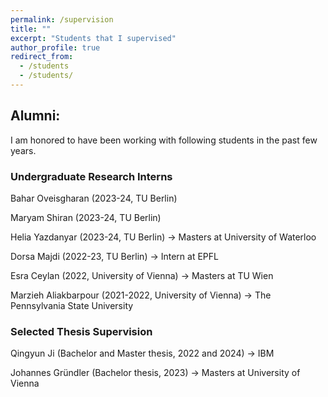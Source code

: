 ```yaml
---
permalink: /supervision
title: ""
excerpt: "Students that I supervised"
author_profile: true
redirect_from: 
  - /students
  - /students/
---
```


## Alumni:
I am honored to have been working with following students in the past few years.

###  Undergraduate Research Interns

Bahar Oveisgharan (2023-24, TU Berlin) 

Maryam Shiran (2023-24, TU Berlin) 

Helia Yazdanyar (2023-24, TU Berlin) -> Masters at University of Waterloo

Dorsa Majdi (2022-23, TU Berlin) -> Intern at EPFL

Esra Ceylan (2022, University of Vienna) -> Masters at TU Wien

Marzieh Aliakbarpour (2021-2022, University of Vienna) -> The Pennsylvania State University


### Selected Thesis Supervision
Qingyun Ji (Bachelor and Master thesis, 2022 and 2024) -> IBM

Johannes Gründler (Bachelor thesis, 2023) -> Masters at University of Vienna